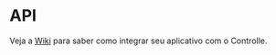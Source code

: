 API
======
Veja a [Wiki](https://github.com/controlle/api-doc/wiki) para saber como integrar seu aplicativo com o Controlle.
